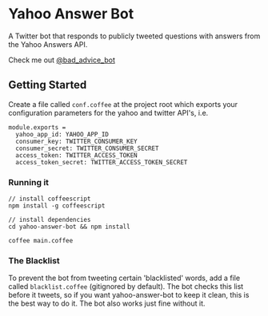 # Yahoo Answer Bot 

A Twitter bot that responds to publicly tweeted questions with answers from the Yahoo Answers API. 

Check me out [@bad_advice_bot](https://twitter.com/bad_advice_bot)

## Getting Started
Create a file called `conf.coffee` at the project root which exports your configuration parameters for the yahoo and twitter API's, i.e.

```
module.exports =
  yahoo_app_id: YAHOO_APP_ID
  consumer_key: TWITTER_CONSUMER_KEY
  consumer_secret: TWITTER_CONSUMER_SECRET
  access_token: TWITTER_ACCESS_TOKEN
  access_token_secret: TWITTER_ACCESS_TOKEN_SECRET
```

### Running it
```
// install coffeescript
npm install -g coffeescript

// install dependencies
cd yahoo-answer-bot && npm install

coffee main.coffee
```

### The Blacklist
To prevent the bot from tweeting certain 'blacklisted' words, add a file called `blacklist.coffee` (gitignored by default). The bot checks this list before it tweets, so if you want yahoo-answer-bot to keep it clean, this is the best way to do it.  The bot also works just fine without it.
